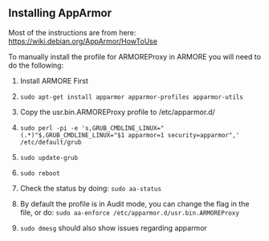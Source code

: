 Installing AppArmor
------------------------

Most of the instructions are from here: https://wiki.debian.org/AppArmor/HowToUse  

To manually install the profile for ARMOREProxy in ARMORE you will need to do the following:  

1) Install ARMORE First  

2) ```sudo apt-get install apparmor apparmor-profiles apparmor-utils```  

3) Copy the usr.bin.ARMOREProxy profile to /etc/apparmor.d/   

4) ```sudo perl -pi -e 's,GRUB_CMDLINE_LINUX="(.*)"$,GRUB_CMDLINE_LINUX="$1 apparmor=1 security=apparmor",' /etc/default/grub```  

5) ```sudo update-grub```  

6) ```sudo reboot```  

7) Check the status by doing: ```sudo aa-status```  

8) By default the profile is in Audit mode, you can change the flag in the file, or do: ```sudo aa-enforce /etc/apparmor.d/usr.bin.ARMOREProxy```  

9) ```sudo dmesg``` should also show issues regarding apparmor  

